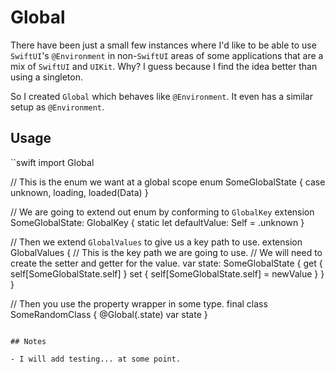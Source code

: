 # Global

There have been just a small few instances where I'd like to be able to use `SwiftUI`'s `@Environment` in non-`SwiftUI`
areas of some applications that are a mix of `SwiftUI` and `UIKit`. Why? I guess because I find the idea better than
using a singleton.

So I created `Global` which behaves like `@Environment`. It even has a similar setup as `@Environment`.

## Usage

``swift
import Global

// This is the enum we want at a global scope
enum SomeGlobalState {
    case unknown, loading, loaded(Data)
}

// We are going to extend out enum by conforming to `GlobalKey`
extension SomeGlobalState: GlobalKey {
    static let defaultValue: Self = .unknown
}

// Then we extend `GlobalValues` to give us a key path to use.
extension GlobalValues {
    // This is the key path we are going to use.
    // We will need to create the setter and getter for the value.
    var state: SomeGlobalState {
        get { self[SomeGlobalState.self] }
        set { self[SomeGlobalState.self] = newValue }
    }
}

// Then you use the property wrapper in some type.
final class SomeRandomClass {
    @Global(\.state) var state
}
```

## Notes

- I will add testing... at some point.
